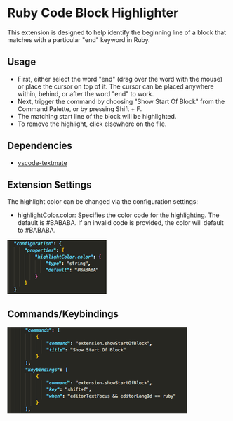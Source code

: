 # Ruby Code Block Highlighter

This extension is designed to help identify the beginning line of a block that matches with a particular "end" keyword in Ruby.

## Usage

* First, either select the word "end" (drag over the word with the mouse) or place the cursor on top of it. The cursor can be placed anywhere within, behind, or after the word "end" to work.
* Next, trigger the command by choosing "Show Start Of Block" from the Command Palette, or by pressing Shift + F.
* The matching start line of the block will be highlighted.
* To remove the highlight, click elsewhere on the file.

## Dependencies

* [vscode-textmate](https://github.com/Microsoft/vscode-textmate)

## Extension Settings

The highlight color can be changed via the configuration settings:

* highlightColor.color: Specifies the color code for the highlighting. The default is #BABABA. If an invalid code is provided, the color will default to #BABABA.

![](./images/configurations.png)

## Commands/Keybindings
![](./images/commands.png)
